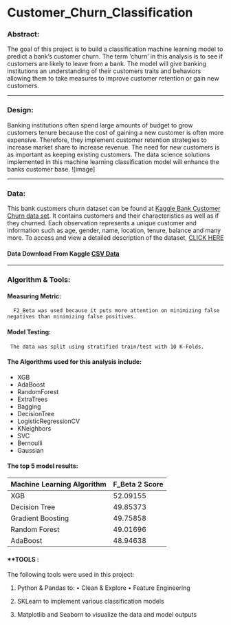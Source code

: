 # Customer_Churn_Classification



### Abstract:


The goal of this project is to build a classification machine learning model to predict a bank’s customer churn. The term ‘churn’ in this analysis is to see if customers are likely to leave from a bank. The model will give banking institutions an understanding of their customers traits and behaviors allowing them to take measures to improve customer retention or gain new customers. 


---



### Design:


Banking institutions often spend large amounts of budget to grow customers tenure because the cost of gaining a new customer is often more expensive. Therefore, they implement customer retention strategies to increase market share to increase revenue. The need for new customers is as important as keeping existing customers. The data science solutions implemented in this machine learning classification model will enhance the banks customer base. ![image]
 

---



### Data:


This bank customers churn dataset can be found at [Kaggle Bank Customer Churn data set](https://www.kaggle.com/mathchi/churn-for-bank-customers). It contains customers and their characteristics as well as if they churned. Each observation represents a unique customer and information such as age, gender, name, location, tenure, balance and many more. To access and view a detailed description of the dataset, [CLICK HERE](https://www.kaggle.com/mathchi/churn-for-bank-customers)


#### Data Download From Kaggle [CSV Data](https://www.kaggle.com/mathchi/churn-for-bank-customers)



---




### Algorithm & Tools:


#### **Measuring Metric:**


      F2_Beta was used because it puts more attention on minimizing false negatives than minimizing false positives. 



#### **Model Testing:**

     The data was split using stratified train/test with 10 K-Folds. 


#### The Algorithms used for this analysis include:
- XGB 
- AdaBoost 
- RandomForest 
- ExtraTrees 
- Bagging 
- DecisionTree 
- LogisticRegressionCV
- KNeighbors 
- SVC
- Bernoulli
- Gaussian



#### **The top 5 model results:**

| Machine Learning Algorithm  | F_Beta 2 Score    |
|-----------------------------|-------------------|
| XGB                         | 52.09155          |
| Decision Tree               | 49.85373          |
| Gradient Boosting           | 49.75858          |
| Random Forest               | 49.01696          |
| AdaBoost                    | 48.94638          |




#### **TOOLS :

The following tools were used in this project:
1.	Python & Pandas to: 
                  •	        Clean & Explore
                  •	      Feature Engineering 
                  
                  
2.	SKLearn to implement various classification models 
3.	Matplotlib and Seaborn to visualize the data and model outputs





